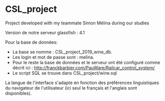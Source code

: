 # CSL_project
Project developed with my teammate Simon Mélina during our studies 

Version de notre serveur glassfish : 4.1

Pour la base de données:
  - La base se nomme : CSL_project_2019_wine_db.
  - Les login et mot de passe sont : melina.
  - Pour le reste la base de données et le serveur ont été configuré comme décrit ici : http://franckbarbier.com/PauWare/Railcar_control_system/
  - Le script SQL se trouve dans CSL_project/wine.sql

La langue de l'interface s'adapte en fonction des préférences linguistiques du navigateur de l'utilisateur (ici seul le français et l'anglais sont disponibles).

